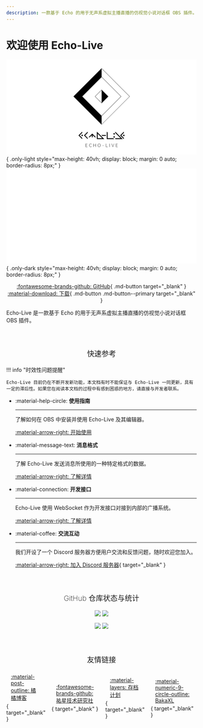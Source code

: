 ```yaml
---
description: 一款基于 Echo 的用于无声系虚拟主播直播的仿视觉小说对话框 OBS 插件。
---
```


# 欢迎使用 Echo-Live

<style>
    #mainpage-download-before+p,
    #mainpage-shields-before+p {
        text-align: center;
    }
    #mainpage-download-before+p>.md-button+.md-button {
        margin-left: 1em
    }
    .sp-content-footer {
        border-top: unset !important;
    }
    .sp-content-footer>* {
        display: none;
    }
    .friendship-link {
        display: flex;
        gap: 1rem;
        align-items: center;
        justify-content: center;
    }
    .friendship-link ul {
        display: contents !important;
        list-style-type: none;
    }
    .friendship-link li {
        margin-left: 0 !important;
        margin-bottom: 0 !important;
    }
    .friendship-link a {
        border: 0.05rem solid var(--md-default-fg-color--lightest);
        display: inline-block;
        padding: 0.25rem 0.75rem;
        border-radius: 0.1rem;
        transition: border .25s, box-shadow .25s;
    }
    .friendship-link a:hover,
    .friendship-link a:focus-within {
        border-color: #0000;
        box-shadow: var(--md-shadow-z2);
    }
</style>

![Banner](image/banner.png){ .only-light style="max-height: 40vh; display: block; margin: 0 auto; border-radius: 8px;" }
![Banner](image/banner_dark.png){ .only-dark style="max-height: 40vh; display: block; margin: 0 auto; border-radius: 8px;" }

<div id="mainpage-download-before"></div>

[:fontawesome-brands-github: GitHub](https://github.com/sheep-realms/Echo-Live){ .md-button target="_blank" }
[:material-download: 下载](https://github.com/sheep-realms/Echo-Live/releases){ .md-button .md-button--primary target="_blank" }

Echo-Live 是一款基于 Echo 的用于无声系虚拟主播直播的仿视觉小说对话框 OBS 插件。

<p style="color: var(--md-default-fg-color--light); text-align: center; font-size: 1.2rem; font-weight: 200; border-bottom: .05rem solid var(--md-typeset-table-color); margin-top: 64px;">快速参考</p>

!!! info "时效性问题提醒"

    Echo-Live 目前仍在不断开发新功能，本文档有时不能保证与 Echo-Live 一同更新，具有一定的滞后性。如果您在阅读本文档的过程中有感到困惑的地方，请直接与开发者联系。

<div class="grid cards" markdown>

-   :material-help-circle: **使用指南**

    ---

    了解如何在 OBS 中安装并使用 Echo-Live 及其编辑器。

    [:material-arrow-right: 开始使用](main/how-to-use.md)

-   :material-message-text: **消息格式**

    ---

    了解 Echo-Live 发送消息所使用的一种特定格式的数据。

    [:material-arrow-right: 了解详情](message/index.md)

-   :material-connection: **开发接口**

    ---

    Echo-Live 使用 WebSocket 作为开发接口对接到内部的广播系统。

    [:material-arrow-right: 了解详情](dev/broadcast/index.md)

-   :material-coffee: **交流互动**

    ---

    我们开设了一个 Discord 服务器方便用户交流和反馈问题，随时欢迎您加入。

    [:material-arrow-right: 加入 Discord 服务器](https://discord.gg/XuPQBw6tHC){ target="_blank" }

</div>

<p style="color: var(--md-default-fg-color--light); text-align: center; font-size: 1.2rem; font-weight: 200; border-bottom: .05rem solid var(--md-typeset-table-color); margin-top: 64px;">GitHub 仓库状态与统计</p>

<div id="mainpage-download-before"></div>

![](https://img.shields.io/github/license/sheep-realms/Echo-Live?style=for-the-badge)
![](https://img.shields.io/github/v/release/sheep-realms/Echo-Live?style=for-the-badge)

<div id="mainpage-download-before"></div>

![](https://img.shields.io/github/downloads/sheep-realms/Echo-Live/total?style=for-the-badge)
![](https://img.shields.io/github/stars/sheep-realms/Echo-Live?style=for-the-badge)

<p class="friendship-link-title" style="color: var(--md-default-fg-color--light); text-align: center; font-size: 1.2rem; font-weight: 200; border-bottom: .05rem solid var(--md-typeset-table-color); margin-top: 64px;">友情链接</p>

<div class="friendship-link" markdown>

- [:material-post-outline: 橘橘博客](https://nblog.nekoorange.cn/){ target="_blank" }
- [:fontawesome-brands-github: 祐星技术研究社](https://github.com/YouxingClub){ target="_blank" }
- [:material-layers: 存档计划](https://lakeus.xyz/){ target="_blank" }
- [:material-numeric-9-circle-outline: BakaXL](https://www.bakaxl.com/){ target="_blank" }

</div>

<script>
    if (location.origin === 'file://') {
        document.querySelector('.friendship-link').remove();
        document.querySelector('.friendship-link-title').remove();
    }
</script>